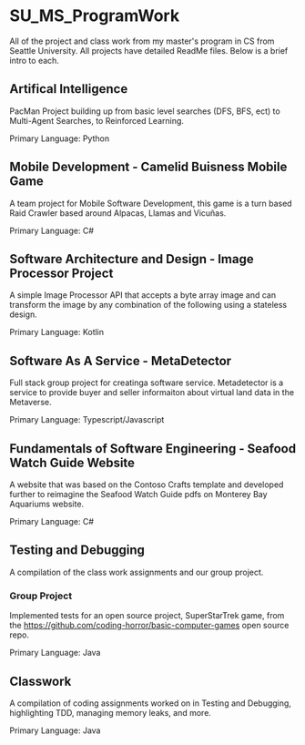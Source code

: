 # SU_MS_ProgramWork
All of the project and class work from my master's program in CS from Seattle University. All projects have detailed ReadMe files. Below is a brief intro to each.

## Artifical Intelligence
PacMan Project building up from basic level searches (DFS, BFS, ect) to Multi-Agent Searches, to Reinforced Learning.

Primary Language: Python

## Mobile Development - Camelid Buisness Mobile Game
A team project for Mobile Software Development, this game is a turn based Raid Crawler based around Alpacas, Llamas and Vicuñas.

Primary Language: C#

## Software Architecture and Design - Image Processor Project
A simple Image Processor API that accepts a byte array image and can transform the image by any combination of the following using a stateless design. 

Primary Language: Kotlin

## Software As A Service - MetaDetector
Full stack group project for creatinga software service. Metadetector is a service to provide buyer and seller informaiton about virtual land data in the Metaverse.

Primary Language: Typescript/Javascript

## Fundamentals of Software Engineering - Seafood Watch Guide Website
A website that was based on the Contoso Crafts template and developed further to reimagine the Seafood Watch Guide pdfs on Monterey Bay Aquariums website.

Primary Language: C#

## Testing and Debugging
A compilation of the class work assignments and our group project. 

### Group Project
Implemented tests for an open source project, SuperStarTrek game, from the https://github.com/coding-horror/basic-computer-games open source repo.

Primary Language: Java

## Classwork
A compilation of coding assignments worked on in Testing and Debugging, highlighting TDD, managing memory leaks, and more. 

Primary Language: Java

